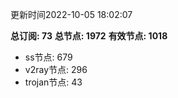 更新时间2022-10-05 18:02:07

**总订阅: 73**
**总节点: 1972**
**有效节点: 1018**
- ss节点: 679
- v2ray节点: 296
- trojan节点: 43
